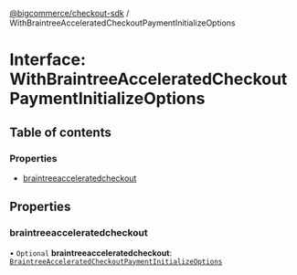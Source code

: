 [@bigcommerce/checkout-sdk](../README.md) / WithBraintreeAcceleratedCheckoutPaymentInitializeOptions

# Interface: WithBraintreeAcceleratedCheckoutPaymentInitializeOptions

## Table of contents

### Properties

- [braintreeacceleratedcheckout](WithBraintreeAcceleratedCheckoutPaymentInitializeOptions.md#braintreeacceleratedcheckout)

## Properties

### braintreeacceleratedcheckout

• `Optional` **braintreeacceleratedcheckout**: [`BraintreeAcceleratedCheckoutPaymentInitializeOptions`](BraintreeAcceleratedCheckoutPaymentInitializeOptions.md)
